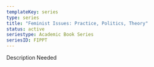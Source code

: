 ```yaml
---
templateKey: series
type: series
title: "Feminist Issues: Practice, Politics, Theory"
status: active
seriestype: Academic Book Series
seriesID: FIPPT
---
```

Description Needed